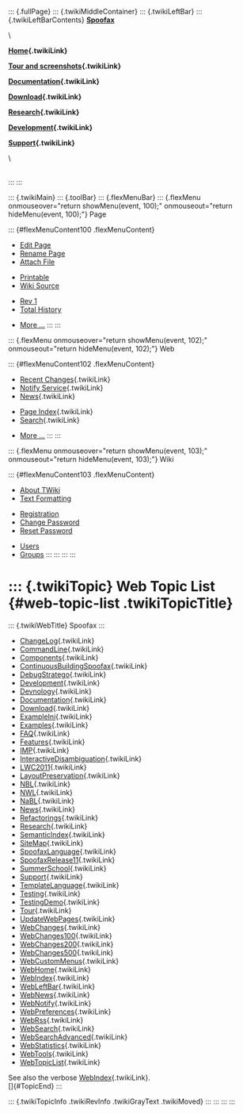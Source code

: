 ::: {.fullPage}
::: {.twikiMiddleContainer}
::: {.twikiLeftBar}
::: {.twikiLeftBarContents}
**[Spoofax](http://www.program-transformation.org/view/Spoofax/WebHome)**

\

**[Home](WebHome){.twikiLink}**

**[Tour and screenshots](Tour){.twikiLink}**

**[Documentation](Documentation){.twikiLink}**

**[Download](Download){.twikiLink}**

**[Research](Research){.twikiLink}**

**[Development](Development){.twikiLink}**

**[Support](Support){.twikiLink}**

\

\
:::
:::

::: {.twikiMain}
::: {.toolBar}
::: {.flexMenuBar}
::: {.flexMenu onmouseover="return showMenu(event, 100);" onmouseout="return hideMenu(event, 100);"}
Page

::: {#flexMenuContent100 .flexMenuContent}
-   [Edit
    Page](http://www.program-transformation.org/edit/Spoofax/WebTopicList?t=1536826270)
-   [Rename
    Page](http://www.program-transformation.org/rename/Spoofax/WebTopicList)
-   [Attach
    File](http://www.program-transformation.org/attach/Spoofax/WebTopicList)

<!-- -->

-   [Printable](http://www.program-transformation.org/view/Spoofax/WebTopicList?skin=print.pattern)
-   [Wiki
    Source](http://www.program-transformation.org/view/Spoofax/WebTopicList?skin=text&raw=on&contenttype=text/plain)

<!-- -->

-   [Rev
    1](http://www.program-transformation.org/view/Spoofax/WebTopicList?rev=1.1)
-   [Total
    History](http://www.program-transformation.org/rdiff/Spoofax/WebTopicList)

<!-- -->

-   [More
    \...](http://www.program-transformation.org/oops/Spoofax/WebTopicList?template=oopsmore&param1=1.1&param2=1.1)
:::
:::

::: {.flexMenu onmouseover="return showMenu(event, 102);" onmouseout="return hideMenu(event, 102);"}
Web

::: {#flexMenuContent102 .flexMenuContent}
-   [Recent Changes](WebChanges){.twikiLink}
-   [Notify Service](WebNotify){.twikiLink}
-   [News](WebNews){.twikiLink}

<!-- -->

-   [Page Index](WebIndex){.twikiLink}
-   [Search](WebSearch){.twikiLink}

<!-- -->

-   [More
    \...](http://www.program-transformation.org/oops/Spoofax/WebTopicList?template=oopsmore&param1=1.1&param2=1.1)
:::
:::

::: {.flexMenu onmouseover="return showMenu(event, 103);" onmouseout="return hideMenu(event, 103);"}
Wiki

::: {#flexMenuContent103 .flexMenuContent}
-   [About
    TWiki](http://www.program-transformation.org/view/TWiki/WebHome)
-   [Text
    Formatting](http://www.program-transformation.org/view/TWiki/TextFormattingRules)

<!-- -->

-   [Registration](http://www.program-transformation.org/view/TWiki/TWikiRegistration)
-   [Change
    Password](http://www.program-transformation.org/view/TWiki/ChangePassword)
-   [Reset
    Password](http://www.program-transformation.org/view/TWiki/ResetPassword)

<!-- -->

-   [Users](http://www.program-transformation.org/view/Main/TWikiUsers)
-   [Groups](http://www.program-transformation.org/view/Main/TWikiGroups)
:::
:::
:::
:::

::: {.twikiTopic}
Web Topic List {#web-topic-list .twikiTopicTitle}
==============

::: {.twikiWebTitle}
Spoofax
:::

-   [ChangeLog](ChangeLog){.twikiLink}
-   [CommandLine](CommandLine){.twikiLink}
-   [Components](Components){.twikiLink}
-   [ContinuousBuildingSpoofax](ContinuousBuildingSpoofax){.twikiLink}
-   [DebugStratego](DebugStratego){.twikiLink}
-   [Development](Development){.twikiLink}
-   [Devnology](Devnology){.twikiLink}
-   [Documentation](Documentation){.twikiLink}
-   [Download](Download){.twikiLink}
-   [ExampleIni](ExampleIni){.twikiLink}
-   [Examples](Examples){.twikiLink}
-   [FAQ](FAQ){.twikiLink}
-   [Features](Features){.twikiLink}
-   [IMP](IMP){.twikiLink}
-   [InteractiveDisambiguation](InteractiveDisambiguation){.twikiLink}
-   [LWC2011](LWC2011){.twikiLink}
-   [LayoutPreservation](LayoutPreservation){.twikiLink}
-   [NBL](NBL){.twikiLink}
-   [NWL](NWL){.twikiLink}
-   [NaBL](NaBL){.twikiLink}
-   [News](News){.twikiLink}
-   [Refactorings](Refactorings){.twikiLink}
-   [Research](Research){.twikiLink}
-   [SemanticIndex](SemanticIndex){.twikiLink}
-   [SiteMap](SiteMap){.twikiLink}
-   [SpoofaxLanguage](SpoofaxLanguage){.twikiLink}
-   [SpoofaxRelease11](SpoofaxRelease11){.twikiLink}
-   [SummerSchool](SummerSchool){.twikiLink}
-   [Support](Support){.twikiLink}
-   [TemplateLanguage](TemplateLanguage){.twikiLink}
-   [Testing](Testing){.twikiLink}
-   [TestingDemo](TestingDemo){.twikiLink}
-   [Tour](Tour){.twikiLink}
-   [UpdateWebPages](UpdateWebPages){.twikiLink}
-   [WebChanges](WebChanges){.twikiLink}
-   [WebChanges100](WebChanges100){.twikiLink}
-   [WebChanges200](WebChanges200){.twikiLink}
-   [WebChanges500](WebChanges500){.twikiLink}
-   [WebCustomMenus](WebCustomMenus){.twikiLink}
-   [WebHome](WebHome){.twikiLink}
-   [WebIndex](WebIndex){.twikiLink}
-   [WebLeftBar](WebLeftBar){.twikiLink}
-   [WebNews](WebNews){.twikiLink}
-   [WebNotify](WebNotify){.twikiLink}
-   [WebPreferences](WebPreferences){.twikiLink}
-   [WebRss](WebRss){.twikiLink}
-   [WebSearch](WebSearch){.twikiLink}
-   [WebSearchAdvanced](WebSearchAdvanced){.twikiLink}
-   [WebStatistics](WebStatistics){.twikiLink}
-   [WebTools](WebTools){.twikiLink}
-   [WebTopicList](WebTopicList){.twikiLink}

See also the verbose [WebIndex](WebIndex){.twikiLink}.\
[]{#TopicEnd}
:::

::: {.twikiTopicInfo .twikiRevInfo .twikiGrayText .twikiMoved}
:::
:::
:::
:::
